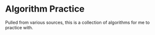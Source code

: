 # Algorithm Practice

Pulled from various sources, this is a collection of algorithms for me to practice with.
